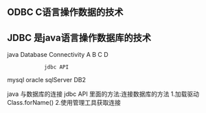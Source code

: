 ##  ODBC   C语言操作数据的技术
##  JDBC   是java语言操作数据库的技术
java   Database Connectivity
A             B            C              D

                jdbc API 

mysql       oracle       sqlServer       DB2  

java 与数据库的连接
jdbc  API 里面的方法:连接数据库的方法
1.加载驱动   Class.forName()
2.使用管理工具获取连接   



